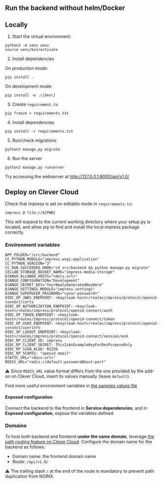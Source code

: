 
## Run the backend without helm/Docker

## Locally

1. Start the virtual environment:

```shell
python3 -m venv venv                                                         
source venv/bin/activate
```

2. Install dependencies

On production mode:

```shell
pip install .
```

On development mode:

```shell
pip install -e .\[dev\]
```

3. Create `requirement.tx`:

```shell
pip freeze > requirements.txt
```

4. Install dependencies

```shell
pip install -r requirements.txt 
```

5. Run/check migrations

```shell
python3 manage.py migrate
```

6. Run the server

```shell
python3 manage.py runserver
```

Try accessing the webserver at http://127.0.0.1:8000/api/v1.0/

## Deploy on Clever Cloud

Check that impress is set on editable mode in `requirements.tx`:

```
impress @ file://${PWD}
```

This will expand to the current working directory where your setup.py is located, and allow pip to find and install the local impress package correctly.

### Environment variables

```env
APP_FOLDER="/src/backend"
CC_PYTHON_MODULE="impress.wsgi:application"
CC_PYTHON_VERSION="3"
CC_RUN_SUCCEEDED_HOOK="cd src/backend && python manage.py migrate"
CELLAR_STORAGE_BUCKET_NAME="impress-media-storage"
DJANGO_ALLOWED_HOSTS="<docs-url>"
DJANGO_CONFIGURATION="Development"
DJANGO_SECRET_KEY="YourNewlyGeneratedKeyHere"
DJANGO_SETTINGS_MODULE="impress.settings"
DJANGO_SUPERUSER_PASSWORD="<your-password>"
OIDC_OP_JWKS_ENDPOINT: <keycloak-host>/realms/impress/protocol/openid-connect/certs
OIDC_OP_AUTHORIZATION_ENDPOINT: <keycloak-host>/realms/impress/protocol/openid-connect/auth
OIDC_OP_TOKEN_ENDPOINT: <keycloak-host>/realms/impress/protocol/openid-connect/token
OIDC_OP_USER_ENDPOINT: <keycloak-host>/realms/impress/protocol/openid-connect/userinfo
OIDC_OP_LOGOUT_ENDPOINT: <keycloak-host>/realms/impress/protocol/openid-connect/session/end
OIDC_RP_CLIENT_ID: impress
OIDC_RP_CLIENT_SECRET: ThisIsAnExampleKeyForDevPurposeOnly
OIDC_RP_SIGN_ALGO: RS256
OIDC_RP_SCOPES: "openid email"
STATIC_URL="<docs-url>"
REDIS_URL="redis://default:password@host:port"
```

⚠️ Since `REDIS_URL` value format differs from the one provided by the add-on on Clever Cloud, insert its values manually (leave `default`).

Find more useful environment variables in [the samples values file](/env.d/development/common.dist)

#### Exposed configuration

Connect the backend to the frontend in **Service dependencies**, and in **Exposed configuration**, expose the variables defined 

### Domains

To host both backend and frontend **under the same domain**, leverage [the path routing feature on Clever Cloud](https://www.clever-cloud.com/developers/doc/administrate/domain-names/#path-routing). Configure the domain name for the backend as follows:

- Domain name: the frontend domain name
- Route: `/api/v1.0/`

⚠️ The trailing slash `/` at the end of the route is mandatory to prevent path duplication from NGINX.
